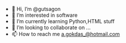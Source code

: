 

- 👋 Hi, I’m @gutsagon
- 👀 I’m interested in software
- 🌱 I’m currently learning Python,HTML stuff
- 💞️ I’m looking to collaborate on ...
- 📫 How to reach me a.gokdas_@hotmail.com

<!---
gutsagon/gutsagon is a ✨ special ✨ repository because its `README.md` (this file) appears on your GitHub profile.
You can click the Preview link to take a look at your changes.
--->
